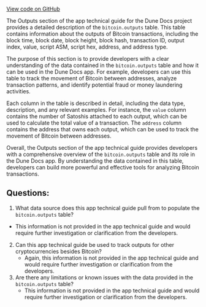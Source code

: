 [View code on GitHub](https://dune.com/docs/data-tables/raw/bitcoin/outputs.md)

The Outputs section of the app technical guide for the Dune Docs project provides a detailed description of the `bitcoin.outputs` table. This table contains information about the outputs of Bitcoin transactions, including the block time, block date, block height, block hash, transaction ID, output index, value, script ASM, script hex, address, and address type. 

The purpose of this section is to provide developers with a clear understanding of the data contained in the `bitcoin.outputs` table and how it can be used in the Dune Docs app. For example, developers can use this table to track the movement of Bitcoin between addresses, analyze transaction patterns, and identify potential fraud or money laundering activities.

Each column in the table is described in detail, including the data type, description, and any relevant examples. For instance, the `value` column contains the number of Satoshis attached to each output, which can be used to calculate the total value of a transaction. The `address` column contains the address that owns each output, which can be used to track the movement of Bitcoin between addresses.

Overall, the Outputs section of the app technical guide provides developers with a comprehensive overview of the `bitcoin.outputs` table and its role in the Dune Docs app. By understanding the data contained in this table, developers can build more powerful and effective tools for analyzing Bitcoin transactions.
## Questions: 
 1. What data source does this app technical guide pull from to populate the `bitcoin.outputs` table? 
   - This information is not provided in the app technical guide and would require further investigation or clarification from the developers.
2. Can this app technical guide be used to track outputs for other cryptocurrencies besides Bitcoin? 
   - Again, this information is not provided in the app technical guide and would require further investigation or clarification from the developers.
3. Are there any limitations or known issues with the data provided in the `bitcoin.outputs` table? 
   - This information is not provided in the app technical guide and would require further investigation or clarification from the developers.